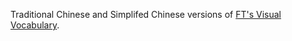 Traditional Chinese and Simplifed Chinese versions of [FT's Visual Vocabulary]( https://github.com/ft-interactive/chart-doctor/tree/master/visual-vocabulary).
